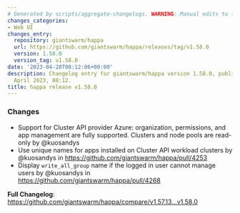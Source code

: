 ```yaml
---
# Generated by scripts/aggregate-changelogs. WARNING: Manual edits to this files will be overwritten.
changes_categories:
- Web UI
changes_entry:
  repository: giantswarm/happa
  url: https://github.com/giantswarm/happa/releases/tag/v1.58.0
  version: 1.58.0
  version_tag: v1.58.0
date: '2023-04-28T08:12:06+00:00'
description: Changelog entry for giantswarm/happa version 1.58.0, published on 28
  April 2023, 08:12.
title: happa release v1.58.0
---
```


<!-- Release notes generated using configuration in .github/release.yml at main -->

### Changes
* Support for Cluster API provider Azure: organization, permissions, and app management are fully supported. Clusters and node pools are read-only by @kuosandys
* Use unique names for apps installed on Cluster API workload clusters by @kuosandys in https://github.com/giantswarm/happa/pull/4253
* Display `write_all_group` name if the logged in user cannot manage users by @kuosandys in https://github.com/giantswarm/happa/pull/4268

**Full Changelog**: https://github.com/giantswarm/happa/compare/v1.57.13...v1.58.0
